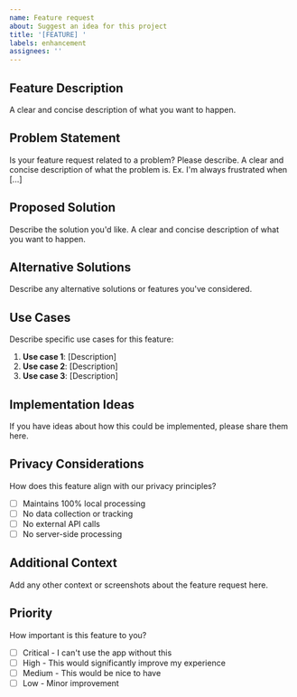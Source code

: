 ```yaml
---
name: Feature request
about: Suggest an idea for this project
title: '[FEATURE] '
labels: enhancement
assignees: ''
---
```


## Feature Description
A clear and concise description of what you want to happen.

## Problem Statement
Is your feature request related to a problem? Please describe.
A clear and concise description of what the problem is. Ex. I'm always frustrated when [...]

## Proposed Solution
Describe the solution you'd like.
A clear and concise description of what you want to happen.

## Alternative Solutions
Describe any alternative solutions or features you've considered.

## Use Cases
Describe specific use cases for this feature:
1. **Use case 1**: [Description]
2. **Use case 2**: [Description]
3. **Use case 3**: [Description]

## Implementation Ideas
If you have ideas about how this could be implemented, please share them here.

## Privacy Considerations
How does this feature align with our privacy principles?
- [ ] Maintains 100% local processing
- [ ] No data collection or tracking
- [ ] No external API calls
- [ ] No server-side processing

## Additional Context
Add any other context or screenshots about the feature request here.

## Priority
How important is this feature to you?
- [ ] Critical - I can't use the app without this
- [ ] High - This would significantly improve my experience
- [ ] Medium - This would be nice to have
- [ ] Low - Minor improvement